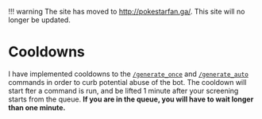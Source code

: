!!! warning
    The site has moved to http://pokestarfan.ga/. This site will no longer be updated.

# Cooldowns

I have implemented cooldowns to the [`/generate_once`](../../../../commands/generate-once.md)
and [`/generate_auto`](../../../../commands/generate-auto.md) commands in order to curb potential abuse of the bot.
The cooldown will start fter a command is run, and be lifted 1 minute after your screening starts from the queue. **If
you are in the queue, you will have to wait longer than one minute.**
